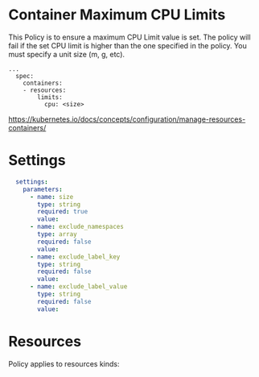 # Container Maximum CPU Limits

This Policy is to ensure a maximum CPU Limit value is set. The policy will fail if the set CPU limit is higher than the one specified in the policy. You must specify a unit size (m, g, etc).


```
...
  spec:
    containers:
    - resources:
        limits:
          cpu: <size>
```
https://kubernetes.io/docs/concepts/configuration/manage-resources-containers/


# Settings
```yaml
  settings:
    parameters:
      - name: size
        type: string
        required: true
        value:
      - name: exclude_namespaces
        type: array
        required: false
        value:
      - name: exclude_label_key
        type: string
        required: false
        value:
      - name: exclude_label_value
        type: string
        required: false
        value:
```

# Resources
Policy applies to resources kinds:


